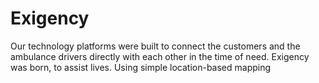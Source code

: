 # Exigency
Our technology platforms were built to connect the customers and the ambulance drivers directly with each other in the time of need. Exigency was born, to assist lives. Using simple location-based mapping
